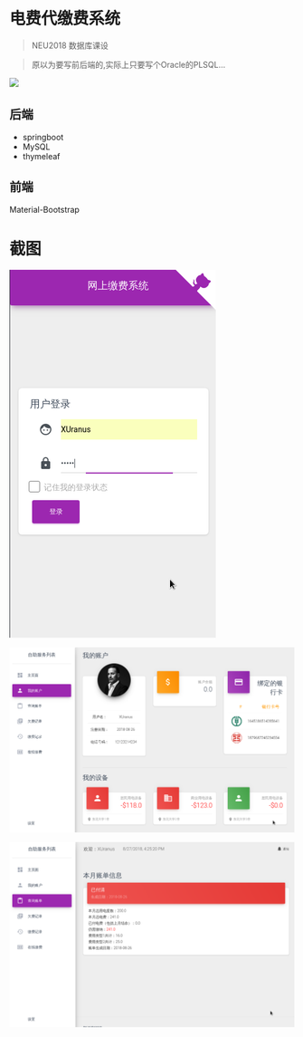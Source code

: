 # 电费代缴费系统
> NEU2018 数据库课设    

> 原以为要写前后端的,实际上只要写个Oracle的PLSQL...

![](http://www.lgstatic.com/thumbnail_300x300/i/image/M00/3D/E1/CgqKkVdzQLGAfnRJAAF51KdDh2o635.jpg)

## 后端
 - springboot
 - MySQL
 - thymeleaf

## 前端
Material-Bootstrap

# 截图
![](preview/login.png)  


![](preview/account.png)  


![](preview/bill.png)
